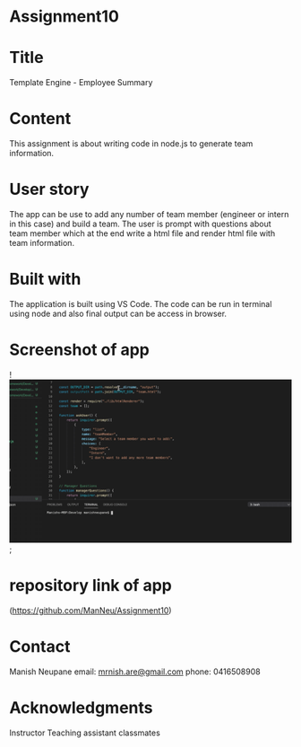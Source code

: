 # Assignment10
# Title
Template Engine - Employee Summary

# Content
This assignment is about writing code in node.js to generate team information.


# User story
The app can be use to add any number of team member (engineer or intern in this case) and build a team. The user is prompt with questions about team member which at the end write a html file and render html file with team information. 

# Built with
The application is built using VS Code. The code can be run in terminal using node and also final output can be access in browser.
 
# Screenshot of app
!
![gif file team profile generator](Homework/Assignment10longGif.gif);

# repository link of app
(https://github.com/ManNeu/Assignment10)

# Contact
Manish Neupane
email: mrnish.are@gmail.com
phone: 0416508908

# Acknowledgments
Instructor
Teaching assistant 
classmates